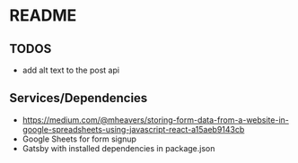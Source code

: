 # README

## TODOS

- add alt text to the post api

## Services/Dependencies

- https://medium.com/@mheavers/storing-form-data-from-a-website-in-google-spreadsheets-using-javascript-react-a15aeb9143cb
- Google Sheets for form signup
- Gatsby with installed dependencies in package.json